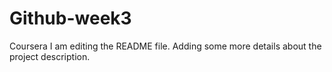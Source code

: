 # Github-week3
Coursera
I am editing the README file. Adding some more details about the project description.
